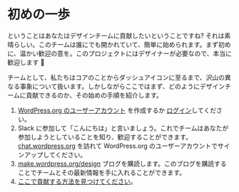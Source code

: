 <!-- # First steps -->
# 初めの一歩

<!-- So you want to contribute to the design team? That’s great. The team is open to anyone and you can easily get started. First up, a warm welcome, we need designers in this project so you are very welcome indeed 🙂 -->
ということはあなたはデザインチームに貢献したいということですね? それは素晴らしい。このチームは誰にでも開かれていて、簡単に始められます。まず初めに、温かい歓迎の意を。このプロジェクトにはデザイナーが必要なので、本当に歓迎します 🙂

<!-- As a team we work on a lot of different things; from core to Dashicons and beyond. Here however are some good first steps as to how you can contribute to the design team. -->
チームとして、私たちはコアのことからダッシュアイコンに至るまで、沢山の異なる事象について扱います。しかしながらここではまず、どのようにデザインチームに貢献できるのか、その始めの手順を紹介します。

<!-- 1.  Create a [WordPress.org user account](https://wordpress.org/support/register.php) or [login](https://login.wordpress.org/).
2.  Join Slack and say ‘Hi’ – that way we can know you are looking to get involved and welcome you. Visit [chat.wordpress.org](http://chat.wordpress.org) and sign up using your WordPress.org user account.
3.  Subscribe to the blog on [make.wordpress.org/design](https://make.wordpress.org/design). Being subscribed to this blog lets you keep in touch with the team and updates.
4.  Find out the ways you can [contribute here](https://make.wordpress.org/design/handbook/get-involved/areas-contribute/). -->

1. [WordPress.org のユーザーアカウント](https://wordpress.org/support/register.php) を作成するか [ログイン](https://login.wordpress.org/)してください。
2. Slack に参加して「こんにちは」と言いましょう。これでチームはあなたが参加しようとしていることを知り、歓迎することができます。[chat.wordpress.org](http://chat.wordpress.org) を訪れて WordPress.org のユーザーアカウントでサインアップしてください。
3. [make.wordpress.org/design](https://make.wordpress.org/design) ブログを購読します。このブログを購読することでチームとその最新情報を手に入れることができます。
4. [ここで貢献する方法を見つけてください](https://make.wordpress.org/design/handbook/get-involved/areas-contribute/)。
